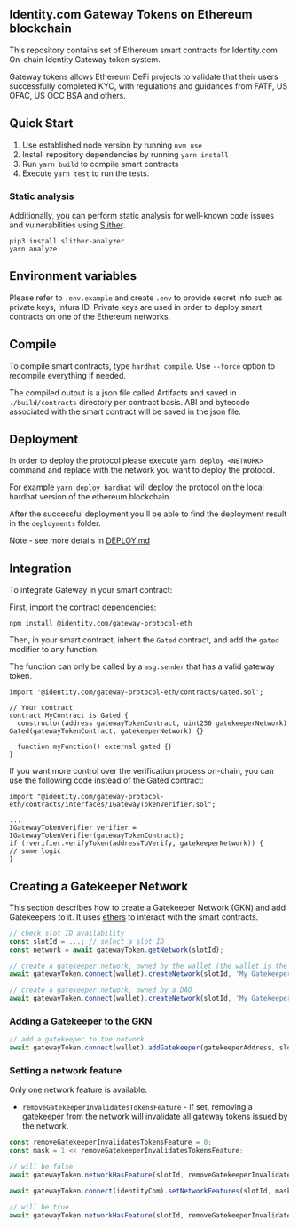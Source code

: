 ## Identity.com Gateway Tokens on Ethereum blockchain

This repository contains set of Ethereum smart contracts for Identity.com On-chain Identity Gateway token system.

Gateway tokens allows Ethereum DeFi projects to validate that their users successfully completed KYC, with regulations
and guidances from FATF, US OFAC, US OCC BSA and others.

## Quick Start

1. Use established node version by running `nvm use`
2. Install repository dependencies by running `yarn install`
3. Run `yarn build` to compile smart contracts
4. Execute `yarn test` to run the tests.

### Static analysis

Additionally, you can perform static analysis for well-known code issues and vulnerabilities using
[Slither](https://github.com/crytic/slither#slither-the-solidity-source-analyzer).

```
pip3 install slither-analyzer
yarn analyze
```

## Environment variables

Please refer to `.env.example` and create `.env` to provide secret info such as private keys, Infura ID. Private keys
are used in order to deploy smart contracts on one of the Ethereum networks.

## Compile

To compile smart contracts, type `hardhat compile`. Use `--force` option to recompile everything if needed.

The compiled output is a json file called Artifacts and saved in `./build/contracts` directory per contract basis. ABI
and bytecode associated with the smart contract will be saved in the json file.

## Deployment

In order to deploy the protocol please execute `yarn deploy <NETWORK>` command and replace with the network you want to
deploy the protocol.

For example `yarn deploy hardhat` will deploy the protocol on the local hardhat version of the ethereum blockchain.

After the successful deployment you'll be able to find the deployment result in the `deployments` folder.

Note - see more details in [DEPLOY.md](DEPLOY.md)

## Integration

To integrate Gateway in your smart contract:

First, import the contract dependencies:

```
npm install @identity.com/gateway-protocol-eth
```

Then, in your smart contract, inherit the `Gated` contract, and add the `gated` modifier to any function.

The function can only be called by a `msg.sender` that has a valid gateway token.

```solidity
import '@identity.com/gateway-protocol-eth/contracts/Gated.sol';

// Your contract
contract MyContract is Gated {
  constructor(address gatewayTokenContract, uint256 gatekeeperNetwork) Gated(gatewayTokenContract, gatekeeperNetwork) {}

  function myFunction() external gated {}
}
```

If you want more control over the verification process on-chain, you can use the following code instead of the Gated
contract:

```solidity
import "@identity.com/gateway-protocol-eth/contracts/interfaces/IGatewayTokenVerifier.sol";

...
IGatewayTokenVerifier verifier = IGatewayTokenVerifier(gatewayTokenContract);
if (!verifier.verifyToken(addressToVerify, gatekeeperNetwork)) {
// some logic
}
```

## Creating a Gatekeeper Network

This section describes how to create a Gatekeeper Network (GKN) and add Gatekeepers to it. It uses
[ethers](https//docs.ethers.org) to interact with the smart contracts.

```ts
// check slot ID availability
const slotId = ...; // select a slot ID
const network = await gatewayToken.getNetwork(slotId);

// create a gatekeeper network, owned by the wallet (the wallet is the network authority)
await gatewayToken.connect(wallet).createNetwork(slotId, 'My Gatekeeper Network', false, ZERO_ADDRESS);

// create a gatekeeper network, owned by a DAO
await gatewayToken.connect(wallet).createNetwork(slotId, 'My Gatekeeper Network', true, DAO_ADDRESS);
```

### Adding a Gatekeeper to the GKN

```ts
// add a gatekeeper to the network
await gatewayToken.connect(wallet).addGatekeeper(gatekeeperAddress, slotId);
```

### Setting a network feature

Only one network feature is available:

- `removeGatekeeperInvalidatesTokensFeature` - if set, removing a gatekeeper from the network will invalidate all
  gateway tokens issued by the network.

```ts
const removeGatekeeperInvalidatesTokensFeature = 0;
const mask = 1 << removeGatekeeperInvalidatesTokensFeature;

// will be false
await gatewayToken.networkHasFeature(slotId, removeGatekeeperInvalidatesTokensFeature);

await gatewayToken.connect(identityCom).setNetworkFeatures(slotId, mask);

// will be true
await gatewayToken.networkHasFeature(slotId, removeGatekeeperInvalidatesTokensFeature);
```
